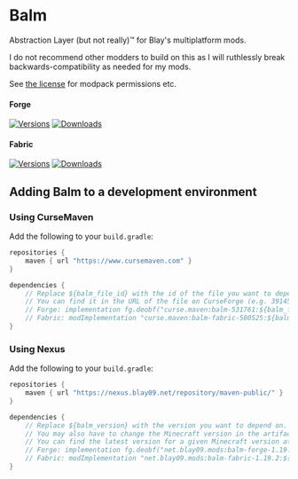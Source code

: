 # Balm

Abstraction Layer (but not really)™ for Blay's multiplatform mods.

I do not recommend other modders to build on this as I will ruthlessly break backwards-compatibility as needed for my
mods.

See [the license](LICENSE) for modpack permissions etc.

#### Forge

[![Versions](http://cf.way2muchnoise.eu/versions/531761_latest.svg)](https://www.curseforge.com/minecraft/mc-mods/balm)
[![Downloads](http://cf.way2muchnoise.eu/full_531761_downloads.svg)](https://www.curseforge.com/minecraft/mc-mods/balm)

#### Fabric

[![Versions](http://cf.way2muchnoise.eu/versions/500525_latest.svg)](https://www.curseforge.com/minecraft/mc-mods/balm-fabric)
[![Downloads](http://cf.way2muchnoise.eu/full_500525_downloads.svg)](https://www.curseforge.com/minecraft/mc-mods/balm-fabric)

## Adding Balm to a development environment

### Using CurseMaven

Add the following to your `build.gradle`:

```groovy
repositories {
    maven { url "https://www.cursemaven.com" }
}

dependencies {
    // Replace ${balm_file_id} with the id of the file you want to depend on.
    // You can find it in the URL of the file on CurseForge (e.g. 3914527).
    // Forge: implementation fg.deobf("curse.maven:balm-531761:${balm_file_id}")
    // Fabric: modImplementation "curse.maven:balm-fabric-500525:${balm_file_id}"
}
```

### Using Nexus

Add the following to your `build.gradle`:

```groovy
repositories {
    maven { url "https://nexus.blay09.net/repository/maven-public/" }
}

dependencies {
    // Replace ${balm_version} with the version you want to depend on. 
    // You may also have to change the Minecraft version in the artifact name.
    // You can find the latest version for a given Minecraft version at https://nexus.twelveiterations.com/#browse/browse:maven-public:net%2Fblay09%2Fmods
    // Forge: implementation fg.deobf("net.blay09.mods:balm-forge-1.19.2:${balm_version}")
    // Fabric: modImplementation "net.blay09.mods:balm-fabric-1.19.2:${balm_version}"
}
```
